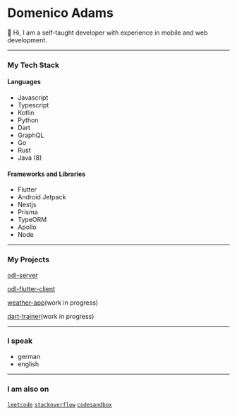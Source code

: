 # Domenico Adams
👋 Hi, I am a self-taught developer with experience in mobile and web development.
***
### My Tech Stack

#### Languages
- Javascript
- Typescript
- Kotlin
- Python
- Dart
- GraphQL
- Go
- Rust
- Java (8)

#### Frameworks and Libraries
- Flutter
- Android Jetpack 
- Nestjs 
- Prisma 
- TypeORM 
- Apollo  
- Node
***
### My Projects

[odl-server](https://github.com/Dom-Adam/odl-server)

[odl-flutter-client](https://github.com/Dom-Adam/odl-flutter-client)

[weather-app](https://github.com/Dom-Adam/react-weather-app)(work in progress)

[dart-trainer](https://github.com/Dom-Adam/dart-trainer)(work in progress)
***
### I speak

- german
- english
***
### I am also on

[`leetcode`](https://leetcode.com/Dom-Adam/)
[`stackoverflow`](https://stackoverflow.com/users/15560679/dom-adam)
[`codesandbox`](https://codesandbox.io/u/Dom-Adam)

<!---
Dom-Adam/Dom-Adam is a ✨ special ✨ repository because its `README.md` (this file) appears on your GitHub profile.
You can click the Preview link to take a look at your changes.
--->
